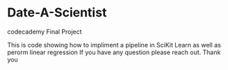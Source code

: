 # Date-A-Scientist
codecademy Final Project

This is code showing how to impliment a pipeline in SciKit Learn as well as perorm linear regression
If you have any question please reach out.
Thank you
